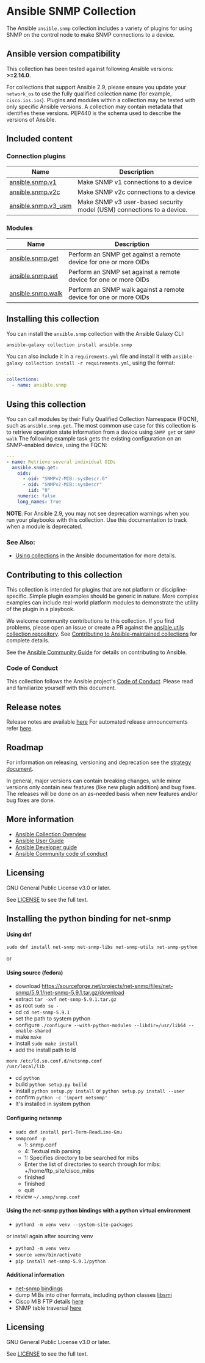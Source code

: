 # Ansible SNMP Collection

The Ansible `ansible.snmp` collection includes a variety of plugins for using SNMP on the control node to make SNMP connections to a device.

<!--start requires_ansible-->
## Ansible version compatibility

This collection has been tested against following Ansible versions: **>=2.14.0**.

For collections that support Ansible 2.9, please ensure you update your `network_os` to use the
fully qualified collection name (for example, `cisco.ios.ios`).
Plugins and modules within a collection may be tested with only specific Ansible versions.
A collection may contain metadata that identifies these versions.
PEP440 is the schema used to describe the versions of Ansible.
<!--end requires_ansible-->

## Included content

<!--start collection content-->
### Connection plugins
Name | Description
--- | ---
[ansible.snmp.v1](https://github.com/ansible-collections/ansible.snmp/blob/main/docs/ansible.snmp.v1_connection.rst)|Make SNMP v1 connections to a device
[ansible.snmp.v2c](https://github.com/ansible-collections/ansible.snmp/blob/main/docs/ansible.snmp.v2c_connection.rst)|Make SNMP v2c connections to a device
[ansible.snmp.v3_usm](https://github.com/ansible-collections/ansible.snmp/blob/main/docs/ansible.snmp.v3_usm_connection.rst)|Make SNMP v3 user-based security model (USM) connections to a device.

### Modules
Name | Description
--- | ---
[ansible.snmp.get](https://github.com/ansible-collections/ansible.snmp/blob/main/docs/ansible.snmp.get_module.rst)|Perform an SNMP get against a remote device for one or more OIDs
[ansible.snmp.set](https://github.com/ansible-collections/ansible.snmp/blob/main/docs/ansible.snmp.set_module.rst)|Perform an SNMP set against a remote device for one or more OIDs
[ansible.snmp.walk](https://github.com/ansible-collections/ansible.snmp/blob/main/docs/ansible.snmp.walk_module.rst)|Perform an SNMP walk against a remote device for one or more OIDs

<!--end collection content-->

## Installing this collection

You can install the `ansible.snmp` collection with the Ansible Galaxy CLI:

    ansible-galaxy collection install ansible.snmp

You can also include it in a `requirements.yml` file and install it with `ansible-galaxy collection install -r requirements.yml`, using the format:

```yaml
---
collections:
  - name: ansible.snmp
```

## Using this collection
You can call modules by their Fully Qualified Collection Namespace (FQCN), such as `ansible.snmp.get`.
The most common use case for this collection is to retrieve operation state information from a device using `SNMP get` or `SNMP walk`
The following example task gets the existing configuration on an SNMP-enabled device, using the FQCN:

```yaml
---
- name: Retrieve several individual OIDs
  ansible.snmp.get:
    oids:
      - oid: "SNMPv2-MIB::sysDescr.0"
      - oid: "SNMPv2-MIB::sysDescr"
        iid: "0"
    numeric: false
    long_names: True
```

**NOTE**: For Ansible 2.9, you may not see deprecation warnings when you run your playbooks with this collection. Use this documentation to track when a module is deprecated.

### See Also:

- [Using collections](https://docs.ansible.com/ansible/latest/user_guide/collections_using.html) in the Ansible documentation for more details.

## Contributing to this collection

This collection is intended for plugins that are not platform or discipline-specific. Simple plugin examples should be generic in nature. More complex examples can include real-world platform modules to demonstrate the utility of the plugin in a playbook.

We welcome community contributions to this collection. If you find problems, please open an issue or create a PR against the [ansible.utils collection repository](https://github.com/ansible-collections/ansible.utils). See [Contributing to Ansible-maintained collections](https://docs.ansible.com/ansible/devel/community/contributing_maintained_collections.html#contributing-maintained-collections) for complete details.

See the [Ansible Community Guide](https://docs.ansible.com/ansible/latest/community/index.html) for details on contributing to Ansible.

### Code of Conduct

This collection follows the Ansible project's
[Code of Conduct](https://docs.ansible.com/ansible/devel/community/code_of_conduct.html).
Please read and familiarize yourself with this document.

## Release notes

<!--Add a link to a changelog.md file or an external docsite to cover this information. -->

Release notes are available [here](https://github.com/ansible-collections/ansible.snmp/blob/main/changelogs/CHANGELOG.rst)
For automated release announcements refer [here](https://twitter.com/AnsibleContent).

## Roadmap

For information on releasing, versioning and deprecation see the [strategy document](https://access.redhat.com/articles/4993781).

In general, major versions can contain breaking changes, while minor versions only contain new features (like new plugin addition) and bug fixes.
The releases will be done on an as-needed basis when new features and/or bug fixes are done.

<!-- Optional. Include the roadmap for this collection, and the proposed release/versioning strategy so users can anticipate the upgrade/update cycle. -->

## More information

- [Ansible Collection Overview](https://github.com/ansible-collections/overview)
- [Ansible User Guide](https://docs.ansible.com/ansible/latest/user_guide/index.html)
- [Ansible Developer guide](https://docs.ansible.com/ansible/latest/dev_guide/index.html)
- [Ansible Community code of conduct](https://docs.ansible.com/ansible/latest/community/code_of_conduct.html)

## Licensing

GNU General Public License v3.0 or later.

See [LICENSE](https://www.gnu.org/licenses/gpl-3.0.txt) to see the full text.

## Installing the python binding for net-snmp

#### Using dnf

```
sudo dnf install net-snmp net-snmp-libs net-snmp-utils net-snmp-python
```

or

#### Using source (fedora)

- download https://sourceforge.net/projects/net-snmp/files/net-snmp/5.9.1/net-snmp-5.9.1.tar.gz/download
- extract `tar -xvf net-snmp-5.9.1.tar.gz`
- as root `sudo su -`
- cd `cd net-snmp-5.9.1`
- set the path to system python
- configure `./configure --with-python-modules --libdir=/usr/lib64 --enable-shared`
- make `make`
- install `sudo make install`
- add the install path to ld

```
more /etc/ld.so.conf.d/netsnmp.conf
/usr/local/lib
```

- cd `python`
- build `python setup.py build`
- install `python setup.py install` or `python setup.py install --user`
- confirm `python -c 'import netsnmp'`
- It's installed in system python

#### Configuring netsnmp

- `sudo dnf install perl-Term-ReadLine-Gnu`
- `snmpconf -p`
  - 1: snmp.conf
  - 4: Textual mib parsing
  - 1: Specifies directory to be searched for mibs
  - Enter the list of directories to search through for mibs: +/home/ftp_site/cisco_mibs
  - finished
  - finished
  - quit
- review `~/.snmp/snmp.conf`

#### Using the net-snmp python bindings with a python virtual environment

- `python3 -m venv venv --system-site-packages`

or install again after sourcing venv

- `python3 -m venv venv`
- `source venv/bin/activate`
- `pip install net-snmp-5.9.1/python`

#### Additional information

- [net-snmp bindings](https://github.com/net-snmp/net-snmp/blob/master/python/README)
- dump MIBs into other formats, including python classes [libsmi](https://www.ibr.cs.tu-bs.de/projects/libsmi/smidump.html?lang=de)
- Cisco MIB FTP details [here](https://www.cisco.com/c/en/us/support/docs/ip/simple-network-management-protocol-snmp/9226-mibs-9226.html#q2)
- SNMP table traversal [here](https://datatracker.ietf.org/doc/html/rfc1187#page-2)

## Licensing

GNU General Public License v3.0 or later.

See [LICENSE](https://www.gnu.org/licenses/gpl-3.0.txt) to see the full text.



